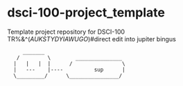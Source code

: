 # dsci-100-project_template
Template project repository for DSCI-100
TR%&^(*AUKSTYDYIAWUGO*)#direct edit into jupiter
bingus 

         _______
       /         \        _______________   
      |   |   |  |      /                \
      |   ---    |----          sup      |
      \_________/      \________________/
                    
                    
                    
                    
                    
                    
                    
